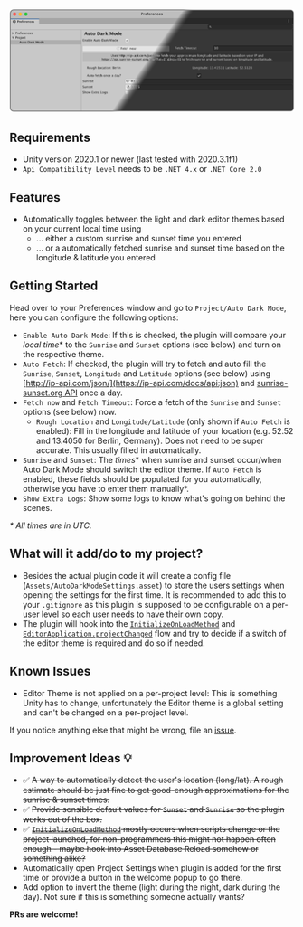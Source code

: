 ![AutoDarkMode](ADM_Preferences_Screenshot.png)

## Requirements
* Unity version 2020.1 or newer (last tested with 2020.3.1f1)
* `Api Compatibility Level` needs to be `.NET 4.x` or `.NET Core 2.0`

## Features

* Automatically toggles between the light and dark editor themes based on your current local time using
    * ... either a custom sunrise and sunset time you entered
    * ... or a automatically fetched sunrise and sunset time based on the longitude & latitude you entered

## Getting Started

Head over to your Preferences window and go to `Project/Auto Dark Mode`, here you can configure the following options:

* `Enable Auto Dark Mode`: If this is checked, the plugin will compare your _local time_* to the `Sunrise` and `Sunset` options (see below) and turn on the respective theme.
* `Auto Fetch`: If checked, the plugin will try to fetch and auto fill the `Sunrise`, `Sunset`, `Longitude` and `Latitude` options (see below) using [http://ip-api.com/json/](https://ip-api.com/docs/api:json) and [sunrise-sunset.org API](https://sunrise-sunset.org/api) once a day.
* `Fetch now` and `Fetch Timeout`: Force a fetch of the `Sunrise` and `Sunset` options (see below) now.
    * `Rough Location` and `Longitude/Latitude` (only shown if `Auto Fetch` is enabled): Fill in the longitude and latitude of your location (e.g. 52.52 and 13.4050 for Berlin, Germany). Does not need to be super accurate. This usually filled in automatically.
* `Sunrise` and `Sunset`: The _times_* when sunrise and sunset occur/when Auto Dark Mode should switch the editor theme. If `Auto Fetch` is enabled, these fields should be populated for you automatically, otherwise you have to enter them manually*.
* `Show Extra Logs`: Show some logs to know what's going on behind the scenes.

_* All times are in UTC._

## What will it add/do to my project?

* Besides the actual plugin code it will create a config file (`Assets/AutoDarkModeSettings.asset`) to store the users settings when opening the settings for the first time. It is recommended to add this to your `.gitignore` as this plugin is supposed to be configurable on a per-user level so each user needs to have their own copy.
* The plugin will hook into the [`InitializeOnLoadMethod`][1] and [`EditorApplication.projectChanged`][2] flow and try to decide if a switch of the editor theme is required and do so if needed.

## Known Issues
* Editor Theme is not applied on a per-project level: This is something Unity has to change, unfortunately the Editor theme is a global setting and can't be changed on a per-project level.

If you notice anything else that might be wrong, file an [issue](https://github.com/shniqq/unity-auto-dark-mode/issues).

## Improvement Ideas :bulb:
* :white_check_mark: ~~A way to automatically detect the user's location (long/lat). A rough estimate should be just fine to get good-enough approximations for the sunrise & sunset times.~~
* :white_check_mark: ~~Provide sensible default values for `Sunset` and `Sunrise` so the plugin works out of the box.~~
* :white_check_mark: ~~[`InitializeOnLoadMethod`][1] mostly occurs when scripts change or the project launched, for non-programmers this might not happen often enough - maybe hook into Asset Database Reload somehow or something alike?~~
* Automatically open Project Settings when plugin is added for the first time or provide a button in the welcome popup to go there.
* Add option to invert the theme (light during the night, dark during the day). Not sure if this is something someone actually wants?

**PRs are welcome!**

[1]: https://docs.unity3d.com/ScriptReference/InitializeOnLoadMethodAttribute.html
[2]: https://docs.unity3d.com/ScriptReference/EditorApplication-projectChanged.html
